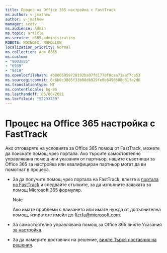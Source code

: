 ```yaml
---
title: Процес на Office 365 настройка с FastTrack
ms.author: v-jmathew
author: v-jmathew
manager: scotv
ms.audience: Admin
ms.topic: article
ms.service: o365-administration
ROBOTS: NOINDEX, NOFOLLOW
localization_priority: Normal
ms.collection: Adm_O365
ms.custom:
- "9003885"
- "6939"
- "9419"
ms.openlocfilehash: 4b8006959728192ba97fd1770f0caa71aaf7ca53
ms.sourcegitcommit: 6c6b0c3885f33b08db929fe0b6496508d31fa2d6
ms.translationtype: MT
ms.contentlocale: bg-BG
ms.lasthandoff: 05/06/2021
ms.locfileid: "52233739"
---
```

# <a name="guided-office-365-setup-process-with-fasttrack"></a>Процес на Office 365 настройка с FastTrack

Ако отговаряте на условията за Office 365 помощ от FastTrack, можете да поискате помощ чрез портала. Ако търсите самостоятелно управлявана помощ или указания от партньор, нашите съветници за Office 365 за настройка или квалифициран партньор могат да ви помогнат в процеса.

- За да получите помощ чрез портала на FastTrack, влезте в [портала на FastTrack](https://go.microsoft.com/fwlink/?linkid=2125443) и следвайте стъпките, за да изпълните заявката за помощ Microsoft 365 формуляр.

    > [!NOTE]
    > Ако имате проблеми с влизането или имате нужда от допълнителна помощ, изпратете имейл до [ftcrfa@microsoft.com](mailto:ftcrfa@microsoft.com).

- За самостоятелно управлявана помощ за Office 365 вижте Указания [за настройка](https://go.microsoft.com/fwlink/?linkid=2125827).
- За да намерите доставчик на решение, [вижте Търся доставчик на решения](https://go.microsoft.com/fwlink/?linkid=2125918).